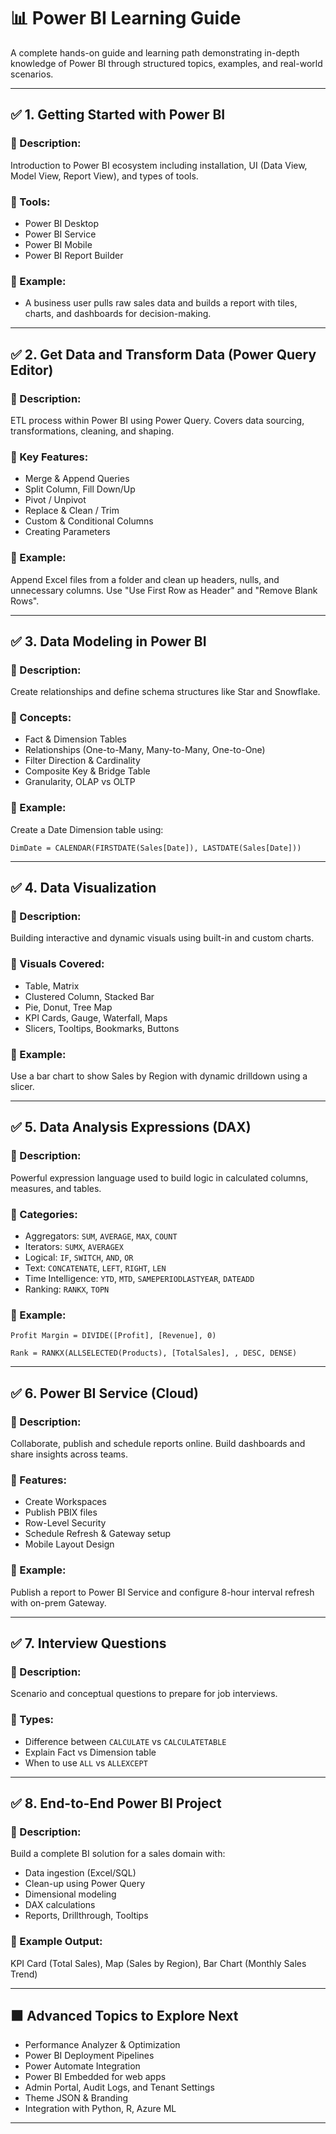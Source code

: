 # 📊 Power BI Learning Guide

A complete hands-on guide and learning path demonstrating in-depth knowledge of Power BI through structured topics, examples, and real-world scenarios.

---

## ✅ 1. Getting Started with Power BI

### 🔹 Description:
Introduction to Power BI ecosystem including installation, UI (Data View, Model View, Report View), and types of tools.

### 🔹 Tools:
- Power BI Desktop
- Power BI Service
- Power BI Mobile
- Power BI Report Builder

### 🔹 Example:
- A business user pulls raw sales data and builds a report with tiles, charts, and dashboards for decision-making.

---

## ✅ 2. Get Data and Transform Data (Power Query Editor)

### 🔹 Description:
ETL process within Power BI using Power Query. Covers data sourcing, transformations, cleaning, and shaping.

### 🔹 Key Features:
- Merge & Append Queries
- Split Column, Fill Down/Up
- Pivot / Unpivot
- Replace & Clean / Trim
- Custom & Conditional Columns
- Creating Parameters

### 🔹 Example:
Append Excel files from a folder and clean up headers, nulls, and unnecessary columns. Use "Use First Row as Header" and "Remove Blank Rows".

---

## ✅ 3. Data Modeling in Power BI

### 🔹 Description:
Create relationships and define schema structures like Star and Snowflake. 

### 🔹 Concepts:
- Fact & Dimension Tables
- Relationships (One-to-Many, Many-to-Many, One-to-One)
- Filter Direction & Cardinality
- Composite Key & Bridge Table
- Granularity, OLAP vs OLTP

### 🔹 Example:
Create a Date Dimension table using:
```DAX
DimDate = CALENDAR(FIRSTDATE(Sales[Date]), LASTDATE(Sales[Date]))
```

---

## ✅ 4. Data Visualization

### 🔹 Description:
Building interactive and dynamic visuals using built-in and custom charts.

### 🔹 Visuals Covered:
- Table, Matrix
- Clustered Column, Stacked Bar
- Pie, Donut, Tree Map
- KPI Cards, Gauge, Waterfall, Maps
- Slicers, Tooltips, Bookmarks, Buttons

### 🔹 Example:
Use a bar chart to show Sales by Region with dynamic drilldown using a slicer.

---

## ✅ 5. Data Analysis Expressions (DAX)

### 🔹 Description:
Powerful expression language used to build logic in calculated columns, measures, and tables.

### 🔹 Categories:
- Aggregators: `SUM`, `AVERAGE`, `MAX`, `COUNT`
- Iterators: `SUMX`, `AVERAGEX`
- Logical: `IF`, `SWITCH`, `AND`, `OR`
- Text: `CONCATENATE`, `LEFT`, `RIGHT`, `LEN`
- Time Intelligence: `YTD`, `MTD`, `SAMEPERIODLASTYEAR`, `DATEADD`
- Ranking: `RANKX`, `TOPN`

### 🔹 Example:
```DAX
Profit Margin = DIVIDE([Profit], [Revenue], 0)
```
```DAX
Rank = RANKX(ALLSELECTED(Products), [TotalSales], , DESC, DENSE)
```

---

## ✅ 6. Power BI Service (Cloud)

### 🔹 Description:
Collaborate, publish and schedule reports online. Build dashboards and share insights across teams.

### 🔹 Features:
- Create Workspaces
- Publish PBIX files
- Row-Level Security
- Schedule Refresh & Gateway setup
- Mobile Layout Design

### 🔹 Example:
Publish a report to Power BI Service and configure 8-hour interval refresh with on-prem Gateway.

---

## ✅ 7. Interview Questions

### 🔹 Description:
Scenario and conceptual questions to prepare for job interviews.

### 🔹 Types:
- Difference between `CALCULATE` vs `CALCULATETABLE`
- Explain Fact vs Dimension table
- When to use `ALL` vs `ALLEXCEPT`

---

## ✅ 8. End-to-End Power BI Project

### 🔹 Description:
Build a complete BI solution for a sales domain with:
- Data ingestion (Excel/SQL)
- Clean-up using Power Query
- Dimensional modeling
- DAX calculations
- Reports, Drillthrough, Tooltips

### 🔹 Example Output:
KPI Card (Total Sales), Map (Sales by Region), Bar Chart (Monthly Sales Trend)

---

## 🟧 Advanced Topics to Explore Next

- Performance Analyzer & Optimization
- Power BI Deployment Pipelines
- Power Automate Integration
- Power BI Embedded for web apps
- Admin Portal, Audit Logs, and Tenant Settings
- Theme JSON & Branding
- Integration with Python, R, Azure ML

---
